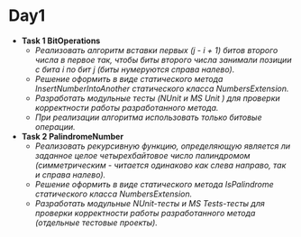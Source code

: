 # Day1

* **Task 1 BitOperations**
  * *Реализовать алгоритм вставки первых (j - i + 1) битов второго числа в первое так, чтобы биты второго числа занимали позиции с бита i по бит j (биты нумеруются справа налево).*
   * *Решение оформить в виде статического метода InsertNumberIntoAnother статического класса NumbersExtension.*
  * *Разработать модульные тесты (NUnit и MS Unit ) для проверки корректности работы разработанного метода.*
  * *При реализации алгоритма использовать только битовые операции.*
* **Task 2 PalindromeNumber**
  * *Реализовать  рекурсивную функцию, определяющую является ли заданное целое четырехбайтовое число палиндромом (симметрическим - читается одинаково как слева направо, так и справа налево).*
  * *Решение оформить в виде статического метода IsPalindrome статического класса NumbersExtension.*
  * *Разработать модульные NUnit-тесты и MS Tests-тесты для проверки корректности работы разработанного метода (отдельные тестовые проекты).*
